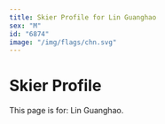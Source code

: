 ```yaml
---
title: Skier Profile for Lin Guanghao
sex: "M"
id: "6874"
image: "/img/flags/chn.svg" 
---
```


# Skier Profile

This page is for: Lin Guanghao.
    